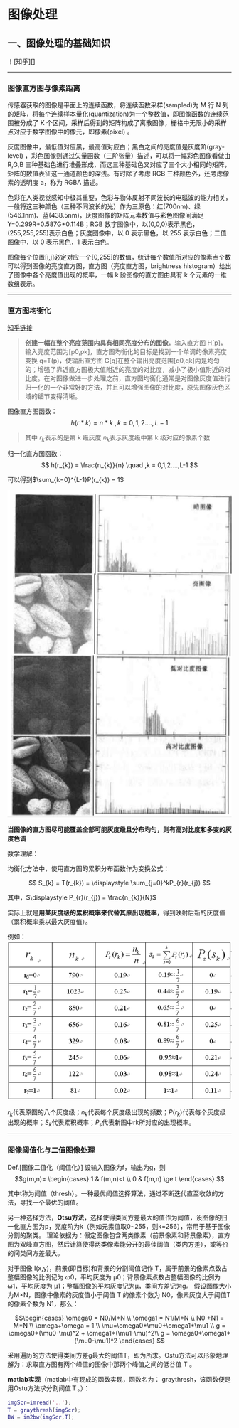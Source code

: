 # 图像处理

## 一、图像处理的基础知识

！[知乎][]

---

### 图像直方图与像素距离

传感器获取的图像是平面上的连续函数，将连续函数采样(sampled)为 M 行 N 列的矩阵，将每个连续样本量化(quantization)为一个整数值，即图像函数的连续范围被分成了 K 个区间，采样后得到的矩阵构成了离散图像，栅格中无限小的采样点对应于数字图像中的像元，即像素(pixel) 。

灰度图像中，最低值对应黑，最高值对应白；黑白之间的亮度值是灰度阶(gray-level) ，彩色图像则通过矢量函数（三阶张量）描述，可以将一幅彩色图像看做由 R,G,B 三种基础色进行堆叠形成，而这三种基础色又对应了三个大小相同的矩阵，矩阵的数值表征这一通道颜色的深浅。有时除了考虑 RGB 三种颜色外，还考虑像素的透明度 a，称为 RGBA 描述。

色彩在人类视觉感知中极其重要，色彩与物体反射不同波长的电磁波的能力相关，一般将这三种颜色（三种不同波长的光）作为三原色：红(700nm)、绿(546.1nm)、蓝(438.5nm)，灰度图像的矩阵元素数值与彩色图像间满足 Y=0.299R+0.587G+0.114B；RGB 数字图像中，以(0,0,0)表示黑色，(255,255,255)表示白色；灰度图像中，以 0 表示黑色，以 255 表示白色；二值图像中，以 0 表示黑色，1 表示白色。

图像每个位置[i,j]必定对应一个[0,255]的数值，统计每个数值所对应的像素点个数可以得到图像的亮度直方图，直方图（亮度直方图，brightness histogram）给出了图像中各个亮度值出现的概率，一幅 k 阶图像的直方图由具有 k 个元素的一维数组表示。

---

### 直方图均衡化
[知乎链接](https://zhuanlan.zhihu.com/p/32857009)

> **创建一幅在整个亮度范围内具有相同亮度分布的图像**，输入直方图 H[p]，输入亮度范围为[p0,pk]，直方图均衡化的目标是找到一个单调的像素亮度变换 q=T(p)，使输出直方图 G[q]在整个输出亮度范围[q0,qk]内是均匀的；增强了靠近直方图极大值附近的亮度的对比度，减小了极小值附近的对比度。在对图像做进一步处理之前，直方图均衡化通常是对图像灰度值进行归一化的一个非常好的方法，并且可以增强图像的对比度，原先图像灰色区域的细节变得清晰。

图像直方图函数：$$ h(r*{k}) = n*{k}\ ,k = 0,1,2....,L-1 $$

> 其中 $r_{k}$表示的是第 k 级灰度
> $n_{k}$表示灰度级中第 k 级对应的像素个数

归一化直方图函数：$$ h(r_{k}) = \frac{n_{k}}{n} \quad ,k = 0,1,2....,L-1 $$

可以得到$\sum_{k=0}^{L-1}P(r_{k}) = 1$

![图像对应直方图](image/2021-10-21-21-21-35.png)

**当图像的直方图尽可能覆盖全部可能灰度级且分布均匀，则有高对比度和多变的灰度色调**

数学理解：

均衡化方法中，使用直方图的累积分布函数作为变换公式：

$$
S_{k} = T(r_{k}) = \displaystyle \sum_{j=0}^kP_{r}(r_{j})
$$

其中，$\displaystyle P_{r}(r_{j}) = \frac{n_{k}}{N}$

实际上就是**用某灰度级的累积概率来代替其原出现概率**，得到映射后新的灰度值（累积概率乘以最大灰度值）。


例如：![](image/2021-10-22-19-00-32.png)

$r_{k}$代表原图的八个灰度级；$n_{k}$代表每个灰度级出现的频数；$P(r_{k})$代表每个灰度级出现的概率；$S_{k}$代表累积概率；$P_{s}$代表新图中rk所对应的出现概率。

---

### 图像阈值化与二值图像处理

Def.[图像二值化（阈值化）] 设输入图像为f，输出为g，则
$$g(m,n)=
\begin{cases}
1 & f(m,n)<t \\ 0 & f(m,n) \ge t
\end{cases}
$$

其中t称为阈值（thresh）。一种最优阈值选择算法，通过不断迭代直至收敛的方法，寻找一个最优的阈值。

另一种选择方法，**Otsu方法**，选择使得类间方差最大的值作为阈值，设图像的归一化直方图为p，亮度阶为k（例如元素值取0~255，则k=256），常用于基于图像分割的聚类。
理论依据为：假定图像包含两类像素（前景像素和背景像素），直方图为双峰直方图，然后计算使得两类像素能分开的最佳阈值（类内方差），或等价的间类间方差最大。

对于图像 I(x,y)，前景(即目标)和背景的分割阈值记作 T，属于前景的像素点数占整幅图像的比例记为 ω0，平均灰度为 μ0；背景像素点数占整幅图像的比例为 ω1，平均灰度为 μ1；整幅图像的平均灰度记为μ，类间方差记为g。
假设图像大小为M×N，图像中像素的灰度值小于阈值 T 的像素个数为 N0，像素灰度大于阈值T的像素个数为 N1，那么：

$$\begin{cases}
\omega0 = N0/M*N  \\
\omega1 = N1/M*N \\
N0 +N1 = M*N \\
\omega+\omega = 1 \\
\mu=\omega0*\mu0+\omega1*\mu1 \\
g = \omega0*(\mu0-\mu)^2 + \omega1*(\mu1-\mu)^2\\
g = \omega0*\omega1*(\mu0-\mu1)^2
\end{cases}
$$

采用遍历的方法使得类间方差g最大的阈值T，即为所求。Ostu方法可以形象地理解为：求取直方图有两个峰值的图像中那两个峰值之间的低谷值 T 。

**matlab实现**（matlab中有现成的函数实现，函数名为： graythresh，该函数便是用Ostu方法求分割阈值Ｔ。）：

```matlab
imgScr=imread('..');
T = graythresh(imgScr);
BW = im2bw(imgScr,T);
```







